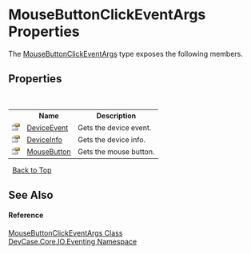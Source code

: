 # MouseButtonClickEventArgs Properties
 

The <a href="T_DevCase_Core_IO_Eventing_MouseButtonClickEventArgs">MouseButtonClickEventArgs</a> type exposes the following members.


## Properties
&nbsp;<table><tr><th></th><th>Name</th><th>Description</th></tr><tr><td>![Public property](media/pubproperty.gif "Public property")</td><td><a href="P_DevCase_Core_IO_Eventing_MouseButtonClickEventArgs_DeviceEvent">DeviceEvent</a></td><td>
Gets the device event.</td></tr><tr><td>![Public property](media/pubproperty.gif "Public property")</td><td><a href="P_DevCase_Core_IO_Eventing_MouseButtonClickEventArgs_DeviceInfo">DeviceInfo</a></td><td>
Gets the device info.</td></tr><tr><td>![Public property](media/pubproperty.gif "Public property")</td><td><a href="P_DevCase_Core_IO_Eventing_MouseButtonClickEventArgs_MouseButton">MouseButton</a></td><td>
Gets the mouse button.</td></tr></table>&nbsp;
<a href="#mousebuttonclickeventargs-properties">Back to Top</a>

## See Also


#### Reference
<a href="T_DevCase_Core_IO_Eventing_MouseButtonClickEventArgs">MouseButtonClickEventArgs Class</a><br /><a href="N_DevCase_Core_IO_Eventing">DevCase.Core.IO.Eventing Namespace</a><br />